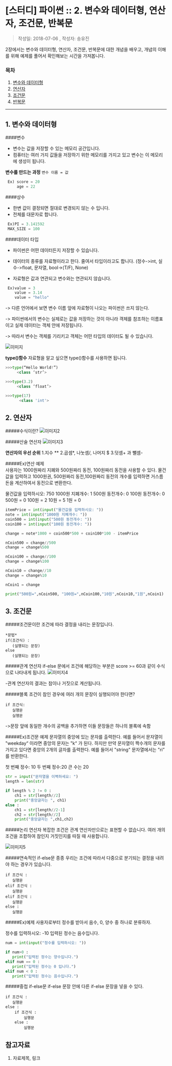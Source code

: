 # [스터디] 파이썬 :: 2. 변수와 데이터형, 연산자, 조건문, 반복문
> 작성일: 2018-07-06 , 작성자: 송유진

2장에서는 변수와 데이터형, 연산자, 조건문, 반복문에 대한 개념을 배우고, 개념의 이해를 위해 예제를 풀어서 확인해보는 시간을 가져봅니다.

### 목차
1. [변수와 데이터형](#m1)
2. [연산자](#m2)
3. [조건문](#m3)
4. [반복문](#m4)

---

<a id="m1"></a> 
## 1. 변수와 데이터형
####변수
- 변수는 값을 저장할 수 있는 메모리 공간입니다.
- 컴퓨터는 여러 가지 값들을 저장하기 위한 메모리를 가지고 있고 변수는 이 메모리에 생성이 됩니다.

**변수를 만드는 과정**
`변수 이름 = 값`
```python
 Ex) score = 20
     age = 22
```

####상수
- 한변 값이 결정되면 절대로 변경되지 않는 수 입니다.
- 전체를 대문자로 합니다.

```python
 Ex)PI = 3.141592
 MAX_SIZE = 100

```

####데이터 타입
- 파이썬은 어떤 데이터든지 저장할 수 있습니다.

- 데이터의 종류를 자료형이라고 한다. 줄여서 타입이라고도 합니다. (정수->int, 실수->float, 문자열, bool->(T/F), None)

- 자료형은 값과 연관되고 변수와는 연관되지 않습니다.

```python
 Ex)value = 3
    value = 3.14
    value = "hello"

```

-> 다른 언어에서 보면 변수 이름 앞에 자료형이 나오는 파이썬은 쓰지 않는다. 

-> 파이썬에서의 변수는 실제로는 값을 저장하는 것이 아니라 객체를 참조하는 이름표이고 실제 데이터는 객체 안에 저장됩니다.

-> 따라서 변수는 객체를 기리키고 객체는 어떤 타입의 데이터도 될 수 있습니다.

![이미지](https://imgur.com/gUlwzMd.jpg")

**type()함수**
자료형을 알고 싶으면 type()함수를 사용하면 됩니다.
```python
>>>type(“Hello World!”)
     <class ‘str’>

>>>type(3.2)
     <class ‘float’>

>>>type(17)
      <class 'int'>

```

<a id="m2"></a> 
## 2. 연산자
#####수식이란?
![이미지2](https://imgur.com/YDmUWAr.jpg")

#####산술 연산자 
![이미지3](https://imgur.com/kp8SLHI.jpg")

**연산자의 우선 순위**
1.지수 **
2.곱셈*, 나눗셈/, 나머지 $
3.덧셈+ 과 뺄셈-


#####Ex)연산 예제  
사용자는 1000원짜리 지폐와 500원짜리 동전, 100원짜리 동전을 사용할 수 있다. 물건값을 입력하고 1000원권, 500원짜리 동전,100원짜리 동전의 개수를 입력하면 거스름돈을 계산하여서 동전으로 변환한다.

물건값을 입력하시오: 750
1000원 지폐개수: 1
500원 동전개수: 0
100원 동전개수: 0
500원 = 0 100원 = 2 10원 = 5 1원 = 0

```python
itemPrice = int(input("물건값을 입력하시오: "))
note = int(input("1000원 지폐개수: "))
coin500 = int(input("500원 동전개수: "))
coin100 = int(input("100원 동전개수: "))

change = note*1000 + coin500*500 + coin100*100 - itemPrice

nCoin500 = change//500
change = change%500

nCoin100 = change//100
change = change%100

nCoin10 = change//10
change = change%10

nCoin1 = change

print("500원=",nCoin500, "100원=",nCoin100,"10원",nCoin10,"1원",nCoin1)

```

<a id="m3"></a> 
## 3. 조건문
#####조건문이란
조건에 따라 결정을 내리는 문장입니다.
```
*문법*
if(조건식) :
   (실행되는 문장)
else
   (실행되는 문장)
```

#####관계 연산자
if-else 문에서 조건에 해당하는 부분은 score >= 60과 같이 수식으로 나타내게 됩니다.
![이미지4](https://imgur.com/BzBJnhF.jpg")

-관계 연산자의 결과는 참이나 거짓으로 계산됩니다.

#####블록
조건이 참인 경우에 여러 개의 문장이 실행되어야 한다면?
```
if 조건식: 
   실행문   
   실행문
```
->문장 앞에 동일한 개수의 공백을 추가하면 이들 문장들은 하나의 블록에 속함 

#####Ex)조건문 예제
문자열의 중앙에 있는 문자를 출력한다. 예를 들어서 문자열이 "weekday“ 이라면 중앙의 문자는 "k“ 가 된다. 하지만 만약 문자열이 짝수개의 문자를 가지고 있다면 중앙의 2개의 글자를 출력한다. 예를 들어서 "string"  문자열에서는 "ri” 를 반환한다. 

첫 번째 정수: 10
두 번째 정수:20
큰 수는 20

```python
str = input("문자열을 이벽하세요: ")
length = len(str)

if length % 2 != 0 :
    ch1 = str[length//2]
    print("중앙글자는 ", ch1)
else :
    ch1 = str[length//2-1]
    ch2 = str[length//2]
    print("중앙글자는 ",ch1,ch2)

```

#####논리 연산자
복잡한 조건은 관계 연산자만으로는 표현할 수 없습니다. 
여러 개의 조건을 조합하여 참인지 거짓인지를 따질 때 사용합니다.

![이미지5](https://imgur.com/usefoMq.jpg")

#####연속적인 if-else문
종종 우리는 조건에 따라서 다중으로 분기되는 결정을 내려야 하는 경우가 있습니다.
```
if 조건식 :
   실행문
elif 조건식 :
   실행문
elif 조건식 :
   실행문
else :
   실행문
```

#####Ex)예제
사용자로부터 정수를 받아서 음수, 0, 양수 중 하나로 분류하자.

정수를 입력하시오: -10
입력된 정수는 음수입니다.

```python
num = int(input("정수를 입력하시오: "))

if num>0 :
   print("입력된 정수는 양수입니다.")
elif num == 0 :
   print("입력된 정수는 0 입니다.")
elif num < 0 :
   print("입력된 정수는 음수입니다.")

```

#####중첩 if-else문
if-else 문장 안에 다른 if-else 문장을 넣을 수 있다.

```
if 조건식 :
   실행문
else :
    if 조건식 :
        실행문
    else :
        실행문
```


<a id="m4"></a>
## 참고자료
1. 자료제목, 링크
